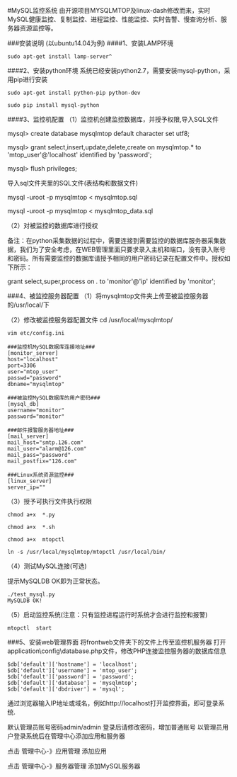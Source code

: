 #MySQL监控系统
由开源项目MYSQLMTOP及linux-dash修改而来，实时MySQL健康监控、复制监控、进程监控、性能监控、实时告警、慢查询分析、服务器资源监控等。

###安装说明 (以ubuntu14.04为例)
####1、安装LAMP环境

	sudo apt-get install lamp-server^

####2、安装python环境
系统已经安装python2.7，需要安装mysql-python，采用pip进行安装

	sudo apt-get install python-pip python-dev

	sudo pip install mysql-python

####3、监控机配置
（1）监控机创建监控数据库，并授予权限,导入SQL文件

mysql> create database mysqlmtop default character set utf8;

mysql> grant select,insert,update,delete,create on mysqlmtop.* to 'mtop_user'@'localhost' identified by 'password';

mysql> flush privileges;

导入sql文件夹里的SQL文件(表结构和数据文件)

mysql -uroot -p mysqlmtop < mysqlmtop.sql

mysql -uroot -p mysqlmtop < mysqlmtop_data.sql

（2）对被监控的数据库进行授权

备注：在python采集数据的过程中，需要连接到需要监控的数据库服务器采集数据，我们为了安全考虑，在WEB管理里面只要求录入主机和端口，没有录入账号和密码。所有需要监控的数据库请授予相同的用户密码记录在配置文件中。授权如下所示：

grant select,super,process on *.* to 'monitor'@'ip' identified by 'monitor';

###4、被监控服务器配置
（1）将mysqlmtop文件夹上传至被监控服务器的/usr/local/下

（2）修改被监控服务器配置文件
	cd /usr/local/mysqlmtop/

	vim etc/config.ini 

	###监控机MySQL数据库连接地址###
	[monitor_server]
	host="localhost"
	port=3306
	user="mtop_user"
	passwd="password"
	dbname="mysqlmtop"

	###被监控MySQL数据库的用户密码###
	[mysql_db]
	username="monitor"
	password="monitor"

	###邮件报警服务器地址###
	[mail_server]
	mail_host="smtp.126.com"
	mail_user="alarm@126.com"
	mail_pass="password"
	mail_postfix="126.com"

	###Linux系统资源监控###
	[linux_server]
	server_ip=""

（3）授予可执行文件执行权限

	chmod a+x  *.py 

	chmod a+x  *.sh 

	chmod a+x  mtopctl

	ln -s /usr/local/mysqlmtop/mtopctl /usr/local/bin/

（4）测试MySQL连接(可选)

提示MySQLDB OK即为正常状态。

	./test_mysql.py 
	MySQLDB OK!
 

（5）启动监控系统(注意：只有监控进程运行时系统才会进行监控和报警)

	mtopctl  start

###5、安装web管理界面
将frontweb文件夹下的文件上传至监控机服务器
打开application\config\database.php文件，修改PHP连接监控服务器的数据库信息

	$db['default']['hostname'] = 'localhost';
	$db['default']['username'] = 'mtop_user';
	$db['default']['password'] = 'password';
	$db['default']['database'] = 'mysqlmtop';
	$db['default']['dbdriver'] = 'mysql';

通过浏览器输入IP地址或域名，例如http://localhost打开监控界面，即可登录系统.

默认管理员账号密码admin/admin 登录后请修改密码，增加普通账号
以管理员用户登录系统后在管理中心添加应用和服务器

点击 管理中心-》应用管理 添加应用

点击 管理中心-》服务器管理 添加MySQL服务器
